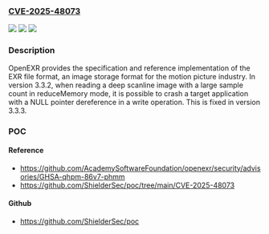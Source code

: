 ### [CVE-2025-48073](https://cve.mitre.org/cgi-bin/cvename.cgi?name=CVE-2025-48073)
![](https://img.shields.io/static/v1?label=Product&message=openexr&color=blue)
![](https://img.shields.io/static/v1?label=Version&message=%3E%3D%203.3.2%2C%20%3C%203.3.3%20&color=brightgreen)
![](https://img.shields.io/static/v1?label=Vulnerability&message=CWE-476%3A%20NULL%20Pointer%20Dereference&color=brightgreen)

### Description

OpenEXR provides the specification and reference implementation of the EXR file format, an image storage format for the motion picture industry. In version 3.3.2, when reading a deep scanline image with a large sample count in reduceMemory mode, it is possible to crash a target application with a NULL pointer dereference in a write operation. This is fixed in version 3.3.3.

### POC

#### Reference
- https://github.com/AcademySoftwareFoundation/openexr/security/advisories/GHSA-qhpm-86v7-phmm
- https://github.com/ShielderSec/poc/tree/main/CVE-2025-48073

#### Github
- https://github.com/ShielderSec/poc


